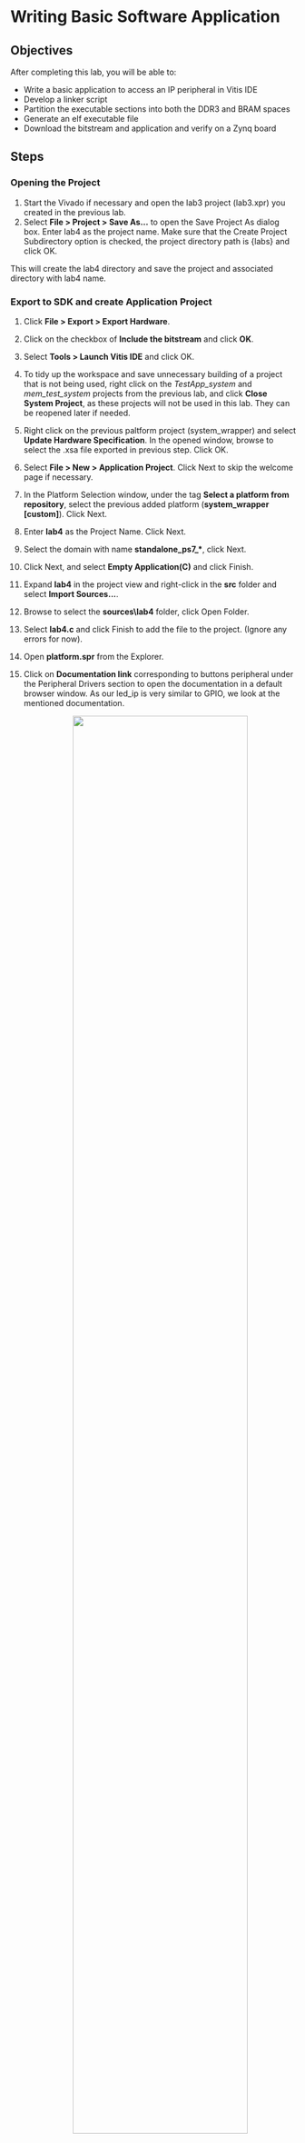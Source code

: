 # Writing Basic Software Application

## Objectives

After completing this lab, you will be able to:
*	Write a basic application to access an IP peripheral in Vitis IDE
*	Develop a linker script
*	Partition the executable sections into both the DDR3 and BRAM spaces
*	Generate an elf executable file
*	Download the bitstream and application and verify on a Zynq board

## Steps

### Opening the Project

1.	Start the Vivado if necessary and open the lab3 project (lab3.xpr) you created in the previous lab.
2.	Select **File > Project > Save As…** to open the Save Project As dialog box. Enter lab4 as the project name.  Make sure that the Create Project Subdirectory option is checked, the project directory path is {labs} and click OK.

This will create the lab4 directory and save the project and associated directory with lab4 name.

### Export to SDK and create Application Project

1.	Click **File > Export > Export Hardware**.
1.	Click on the checkbox of **Include the bitstream** and click **OK**.
1.	Select **Tools > Launch Vitis IDE** and click OK.
1.	To tidy up the workspace and save unnecessary building of a project that is not being used, right click on the _TestApp_system_ and _mem_test_system_ projects from the previous lab, and click **Close System Project**, as these projects will not be used in this lab. They can be reopened later if needed.
1. Right click on the previous paltform project (system_wrapper) and select **Update Hardware Specification**. In the opened window, browse to select the .xsa file exported in previous step. Click OK.
1. 	Select **File > New > Application Project**. Click Next to skip the welcome page if necessary.
1. In the Platform Selection window, under the tag **Select a platform from repository**, select the previous added platform (**system_wrapper [custom]**). Click Next.
1.	Enter **lab4** as the Project Name. Click Next.
1.  Select the domain with name **standalone_ps7_\***, click Next.
1.	Click Next, and select **Empty Application(C)** and click Finish.
1.	Expand **lab4** in the project view and right-click in the **src** folder and select **Import Sources...**.
1.  Browse to select the **sources\lab4** folder, click Open Folder.
1.	Select **lab4.c** and click Finish to add the file to the project. (Ignore any errors for now).
1.	Open **platform.spr** from the Explorer.
1.	Click on **Documentation link** corresponding to buttons peripheral under the Peripheral Drivers section to open the documentation in a default browser window.  As our led_ip is very similar to GPIO, we look at the mentioned documentation.

    <p align="center">
    <img src ="pics/lab4/1_drvdoc.jpg" width="80%" height="80%"/>
    </p>
    <p align = "center">
    <i>Accessing device driver documentation</i>
    </p>

1.	View the various C and Header files associated with the _GPIO_ by clicking Files at the top of the page.
1.	Double-click on lab4.c in the Project Explorer view to open the file.  This will populate the _Outline tab_.  
1.	Double click on _xgpio.h_ in the Outline view on the right of the screen and review the contents of the file to see the available function calls for the GPIO.

    <p align="center">
    <img src ="pics/lab4/2_outlinevw.jpg" width="40%" height="80%"/>
    </p>
    <p align = "center">
    <i>Outline View</i>
    </p>


    The following steps must be performed in your software application to enable reading from the GPIO: 1) Initialize the GPIO, 2) Set data direction, and 3) Read the data

    Find the descriptions for the following functions:

    **XGpio_Initialize** (XGpio \*InstancePtr, u16 DeviceId)
    _InstancePtr_ is a pointer to an XGpio instance.  The memory the pointer references must be pre-allocated by the caller.  Further calls to manipulate the component through the XGpio API must be made with this pointer.

    _DeviceId_ is the unique id of the device controlled by this XGpio component.  Passing in a device id associates the generic XGpio instance to a specific device, as chosen by the caller or application developer.

    **XGpio_SetDataDirection** (XGpio \*InstancePtr, unsigned Channel, u32 DirectionMask)

    _InstancePtr_ is a pointer to the XGpio instance to be worked on.

    _Channel_ contains the channel of the GPIO (1 or 2) to operate on.

    _DirectionMask_ is a bitmask specifying which bits are inputs and which are outputs.  Bits set to 0 are output and bits set to 1 are input.  

    **XGpio_DiscreteRead**(XGpio \*InstancePtr, unsigned channel)

    _InstancePtr_ is a pointer to the XGpio instance to be worked on.

    _Channel_ contains the channel of the GPIO (1 or 2) to operate on
1.	Open the header file **xparameters.h** by double-clicking on **xparameters.h** in the Outline tab

     The xparameters.h file contains the address map for peripherals in the system. This file is generated from the hardware platform description from Vivado. Find the following #define used to identify the switches peripheral:
    ```C
    #define XPAR_SWITCHES_DEVICE_ID 1
    ```
    > Note the number might be different

    Notice the other #define XPAR_SWITCHES* statements in this section for the switches peripheral, and in particular the address of the peripheral defined by: XPAR_SWITCHES_BASEADDR

1.	Modify line 14 of lab4.c to use this macro (#define) in the XGpio_Initialize function.

    ```C
    1 #include "xparameters.h"
    2 #include "xgpio.h"
    3
    4 //====================================================
    5
    6 int main (void)
    7 {
    8
    9    XGpio dip, push;
    10   int i, psb_check, dip_check;
    11
    12   xil_printf("-- Start of the Program --\r\n");
    13
    14   XGpio_Initialize(&dip, XPAR_DIP_DEVICE_ID); // Modify this
    15   XGpio_SetDataDirection(&dip, 1, 0xffffffff);
    16
    17   XGpio_Initialize(&push, XPAR_PUSH_DEVICE_ID); // Modify this
    18   XGpio_SetDataDirection(&push, 1, 0xffffffff);
    19
    20
    21   while (1)
    22   {
    23	  psb_check = XGpio_DiscreteRead(&push, 1);
    24	  xil_printf("Push Buttons Status %x\r\n", psb_check);
    25	  dip_check = XGpio_DiscreteRead(&dip, 1);
    26	  xil_printf("DIP Switch Status %x\r\n", dip_check);
    27	  
    28	  // output dip switches value on LED_ip device
    29	  
    30	  for (i=0; i<9999999; i++);
    31   }
    32 }

    ```

1.	Do the same for the **BUTTONS**; find the macro (#define) for the **BUTTONS** peripheral in **xparameters.h**, and modify line 17 in lab4.c, and save the file.

    The project will be rebuilt. If there are any errors, check and fix your code. Your C code will eventually read the value of the switches and output it to the led_ip.

1.	Open **platform.spr** from Explorer and click on **Modify BSP Settings**.
2.	Select **drivers** on the left (under Overview)
3.	If the led_ip driver has not already been selected, select Generic under the Driver column for led_ip to access the dropdown menu. From the dropdown menu, select led_ip, and click OK.

    <p align="center">
    <img src ="pics/lab4/3_assigndrv.jpg" width="80%" height="80%"/>
    </p>
    <p align = "center">
    <i> Assign led_ip driver </i>
    </p>

###	Examine the Driver code

The driver code was generated automatically when the IP template was created. The driver includes higher level functions which can be called from the user application. The driver will implement the low level functionality used to control your peripheral.

1.	In windows explorer, browse to **led_ip\ip_repo\led_ip_1.0\drivers\led_ip_v1_0\src**
Notice the files in this directory and open **led_ip.c**. This file only includes the header file for the IP.
2.	Close led_ip.c and open the header file **led_ip.h** and notice the macros:

    ```C
    LED_IP_mWriteReg( … )
    LED_IP_mReadReg( … )
    ```
    e.g: search for the macro name LED_IP_mWriteReg:

    ```C
    /**
        *
        * Write a value to a LED_IP register. A 32 bit write is performed.
        * If the component is implemented in a smaller width, only the least
        * significant data is written.
        *
        * @param   BaseAddress is the base address of the LED_IP device.
        * @param   RegOffset is the register offset from the base to write to.
        * @param   Data is the data written to the register.
        *
        * @return  None.
        *
        * @note
        * C-style signature:
        * 	void LED_IP_mWriteReg(Xuint32 BaseAddress, unsigned RegOffset,    Xuint32 Data)
        *
        */
    #define LED_IP_mWriteReg(BaseAddress, RegOffset, Data) \
            Xil_Out32((BaseAddress) + (RegOffset), (Xuint32)(Data))
    ```
    For this driver, you can see the macros are aliases to the lower level functions *Xil_Out32( )* and *Xil_Out32( )*. The macros in this file make up the higher level API of the led_ip driver. If you are writing your own driver for your own IP, you will need to use low level functions like these to read and write from your IP as required. The low level hardware access functions are wrapped in your driver making it easier to use your IP in an Application project.

3.	Modify your C code (see figure below, or you can find modified code in lab4_sol.c from the {sources} folder) to echo the dip switch settings on the LEDs by using the led_ip driver API macros, and save the application.

4.	Include the header file:

    ```C
    #include "led_ip.h"
    ```

5.	Include the function to write to the IP (insert before the for loop):
    ```C
    LED_IP_mWriteReg(XPAR_LED_IP_S_AXI_BASEADDR, 0, dip_check);
    ```

    Remember that the hardware address for a peripheral (e.g. the macro XAR_LED_IP_S_AXI_BASEADDR in the line above) can be found in xparameters.h

    ```C
    #include "xparameters.h"
    #include "xgpio.h"
    #include "led_ip.h"
    //====================================================

    int main (void)
    {

    XGpio dip, push;
    int i, psb_check, dip_check;

    xil_printf("-- Start of the Program --\r\n");

    XGpio_Initialize(&dip, XPAR_SWITCHES_DEVICE_ID); // Modify this
    XGpio_SetDataDirection(&dip, 1, 0xffffffff);

    XGpio_Initialize(&push, XPAR_BUTTONS_DEVICE_ID); // Modify this
    XGpio_SetDataDirection(&push, 1, 0xffffffff);


    while (1)
    {
        psb_check = XGpio_DiscreteRead(&push, 1);
        xil_printf("Push Buttons Status %x\r\n", psb_check);
        dip_check = XGpio_DiscreteRead(&dip, 1);
        xil_printf("DIP Switch Status %x\r\n", dip_check);

        // output dip switches value on LED_ip device
        LED_IP_mWriteReg(XPAR_LED_IP_S_AXI_BASEADDR, 0, dip_check);

        for (i=0; i<9999999; i++);
    }
    }
    ```
6.	Save the file and build the project.

### Analyze Assembled Object Files

1.	Launch the shell by selecting **Xilinx > Vitis Shell**.
2.	Change the directory to **lab4\Debug** using the cd command in the shell.
3.	Type **arm-none-eabi-objdump –h lab4.elf** at the prompt in the shell window to list various sections of the program, along with the starting address and size of each section
You should see results similar to that below:
    <p align="center">
    <img src ="pics/lab4/4_shellop.jpg" width="80%" height="80%"/>
    </p>
    <p align = "center">
    <i> Object dump results - .text, .stack, and .heap in the DDR3 space </i>
    </p>

### Verify in Hardware

1.	Make sure that micro-USB cable(s) is(are) connected between the board and the PC. Change the boot mode to JTAG. Turn ON the power of the board.
1. Open the **Vitis Serial Terminal** and add a connection to the corresponding port.
2. Right-click the application project and select **Run As > Run Configurations**.
3. Right-click **Single Application Debug** and click **New Configuration**. The Vitis software platform creates the new run configuration, named Debugger_TestApp-Default.

4. Click **Run**. You should see the following output on the Terminal tab.
    <p align="center">
    <img src ="pics/lab4/5_sdkop.jpg" width="35%" height="80%"/>
    </p>
    <p align = "center">
    <i> Connect to serial port </i>
    </p>

    Note: Setting the DIP switches and push buttons will change the results displayed.



1.	Right click on lab4 and click **Generate Linker Script…**
    Note that all four major sections, code, data, stack and heap are to be assigned to BRAM controller.
2.	In the Basic Tab change the Code and Data sections to **ps7_ddr_0**, leaving the Heap and Stack in section to **axi_bram_ctrl_0_S_AXI_BASEADDR** memory and click **Generate**, and click Yes to overwrite.

     <p align="center">
     <img src ="pics/lab4/6_bram.jpg" width="80%" height="80%"/>
     </p>
     <p align = "center">
     <i> Targeting Stack/Heap sections to BRAM </i>
     </p>

    Re-build the project by clicking the hammer button.
3.	Type **arm-none-eabi-objdump –h lab4.elf** at the prompt in the shell window to list various sections of the program, along with the starting address and size of each section

    You should see results similar to that below:

    <p align="center">
    <img src ="pics/lab4/7_shellop.jpg" width="60%" height="80%"/>
    </p>
    <p align = "center">
    <i>The .heap and .stack sections targeted to BRAM whereas the rest of the application is in DDR </i>
    </p>


    Flip the DIP switches and verify that the LEDs light according to the switch settings. Verify that you see the results of the DIP switch and Push button settings in SDK Terminal.

1.	Select lab4 in Project Explorer, right-click and select **Run As > 1 Launch on Hardware (Single Application Debugger)** to download the application.

     Click OK if prompted to relaunch the session.

     Observe the SDK Terminal window as the program executes.  Play with dip switches and observe the LEDs.  Notice that the system is relatively slow in displaying the message in the Terminal tab and to change in the switches as the stack and heap are from a non-cached BRAM memory.

3.	Exit SDK and Vivado.
4.	Power **OFF** the board.

## Conclusion

Use Vitis IDE to define, develop, and integrate the software components of the embedded system.  You can define a device driver interface for each of the peripherals and the processor.  Vitis imports an XSA file, creates a corresponding MSS file and lets you update the settings so you can develop the software side of the processor system.  You can then develop and compile peripheral-specific functional software and generate the executable file from the compiled object code and libraries.  If needed, you can also use a linker script to target various segments in various memories.  When the application is too big to fit in the internal BRAM, you can download the application in external memory and then execute the program.
